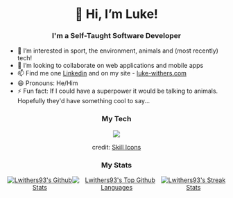 
<h1 align="center">👋 Hi, I’m Luke!</h1>
<h3 align="center">I'm a Self-Taught Software Developer</h3>
<ul>
  <li>👀 I’m interested in sport, the environment, animals and (most recently) tech!</li>
  <li🌱 I’m currently learning React and dabbling in Python></li>
  <li>💞️ I’m looking to collaborate on web applications and mobile apps</li>
  <li>📫 Find me one <a href="https://www.linkedin.com/in/luke-withers/">Linkedin</a> and on my site - <a href="https://luke-withers.com">luke-withers.com</a></li>
  <li>😄 Pronouns: He/Him</li>
  <li>⚡ Fun fact: If I could have a superpower it would be talking to animals. Hopefully they'd have something cool to say...</li>
</ul>

<h3 align="center">My Tech</h3>
<p align="center">
  <a href="https://skillicons.dev">
    <img src="https://skillicons.dev/icons?i=js,html,css,react,jquery,nodejs,py,vscode,netlify,postman,git,github&perline=6" />
  </a>
</p>
<p align="center">credit: <a href="https://github.com/tandpfun/skill-icons">Skill Icons</a></p>

<h3 align="center">My Stats</h3>
<p align="center" style="display:flex; justify-content: space-between;">
  <a href="https://github.com/anuraghazra/github-readme-stats">
    <img alt="Lwithers93's Github Stats" src="https://github-readme-stats.vercel.app/api?username=Lwithers93&show_icons=true&hide_rank=true" />
  </a>
    <a href="https://github.com/anuraghazra/github-readme-stats">
    <img alt="Lwithers93's Top Github Languages" src="https://github-readme-stats.vercel.app/api/top-langs/?username=lwithers93&layout=donut" />
  </a>
  <a href="https://github.com/Kiran1689">
    <img alt="Lwithers93's Streak Stats"  src="https://streak-stats.demolab.com?user=lwithers93" />
  </a>
  
</p>

